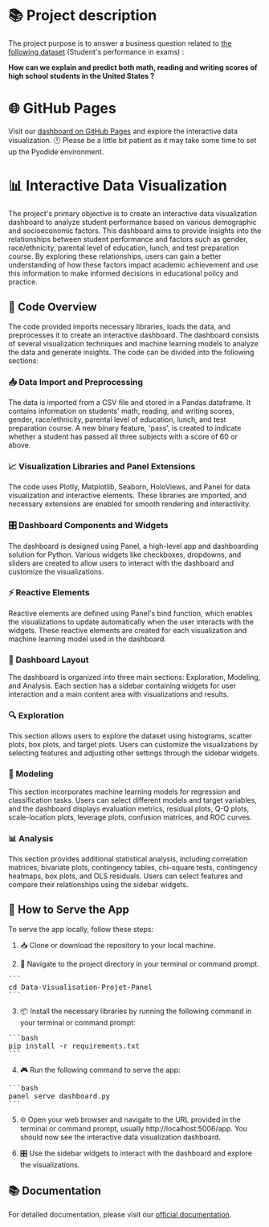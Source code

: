 # 📚 Project description

The project purpose is to answer a business question related to [the following dataset](https://www.kaggle.com/datasets/spscientist/students-performance-in-exams) (Student's performance in exams) : 

<strong>How can we explain and predict both math, reading and writing scores of high school students in the United States ?</strong>


# 🌐 GitHub Pages

Visit our [dashboard on GitHub Pages](https://samitorjmen.github.io/Data-Visualisation-Project-Panel/) and explore the interactive data visualization. 🕐 Please be a little bit patient as it may take some time to set up the Pyodide environment.


# 📊 Interactive Data Visualization

The project's primary objective is to create an interactive data visualization dashboard to analyze student performance based on various demographic and socioeconomic factors. This dashboard aims to provide insights into the relationships between student performance and factors such as gender, race/ethnicity, parental level of education, lunch, and test preparation course. By exploring these relationships, users can gain a better understanding of how these factors impact academic achievement and use this information to make informed decisions in educational policy and practice.

## 📝 Code Overview

The code provided imports necessary libraries, loads the data, and preprocesses it to create an interactive dashboard. The dashboard consists of several visualization techniques and machine learning models to analyze the data and generate insights. The code can be divided into the following sections:

### 📥 Data Import and Preprocessing

The data is imported from a CSV file and stored in a Pandas dataframe. It contains information on students' math, reading, and writing scores, gender, race/ethnicity, parental level of education, lunch, and test preparation course. A new binary feature, 'pass', is created to indicate whether a student has passed all three subjects with a score of 60 or above.

### 📈 Visualization Libraries and Panel Extensions

The code uses Plotly, Matplotlib, Seaborn, HoloViews, and Panel for data visualization and interactive elements. These libraries are imported, and necessary extensions are enabled for smooth rendering and interactivity.

### 🎛️ Dashboard Components and Widgets

The dashboard is designed using Panel, a high-level app and dashboarding solution for Python. Various widgets like checkboxes, dropdowns, and sliders are created to allow users to interact with the dashboard and customize the visualizations.

### ⚡ Reactive Elements

Reactive elements are defined using Panel's bind function, which enables the visualizations to update automatically when the user interacts with the widgets. These reactive elements are created for each visualization and machine learning model used in the dashboard.

### 📐 Dashboard Layout

The dashboard is organized into three main sections: Exploration, Modeling, and Analysis. Each section has a sidebar containing widgets for user interaction and a main content area with visualizations and results.

### 🔍 Exploration

This section allows users to explore the dataset using histograms, scatter plots, box plots, and target plots. Users can customize the visualizations by selecting features and adjusting other settings through the sidebar widgets.

### 🤖 Modeling

This section incorporates machine learning models for regression and classification tasks. Users can select different models and target variables, and the dashboard displays evaluation metrics, residual plots, Q-Q plots, scale-location plots, leverage plots, confusion matrices, and ROC curves.

### 📊 Analysis

This section provides additional statistical analysis, including correlation matrices, bivariate plots, contingency tables, chi-square tests, contingency heatmaps, box plots, and OLS residuals. Users can select features and compare their relationships using the sidebar widgets.

## 🚀 How to Serve the App

To serve the app locally, follow these steps:

1. 📥 Clone or download the repository to your local machine.

2. 📍 Navigate to the project directory in your terminal or command prompt.
<pre>
```
cd Data-Visualisation-Projet-Panel
```
</pre>

3. 📦 Install the necessary libraries by running the following command in your terminal or command prompt:

<pre>
```bash
pip install -r requirements.txt
```
</pre>

4. 🎮 Run the following command to serve the app:
<pre>
```bash
panel serve dashboard.py
```
</pre>

5. 🌐 Open your web browser and navigate to the URL provided in the terminal or command prompt, usually http://localhost:5006/app. You should now see the interactive data visualization dashboard.

6. 🎛️ Use the sidebar widgets to interact with the dashboard and explore the visualizations.


## 📚 Documentation

For detailed documentation, please visit our [official documentation](https://pypi.org/project/dashboard-dataviz-panel/0.1.3/).


